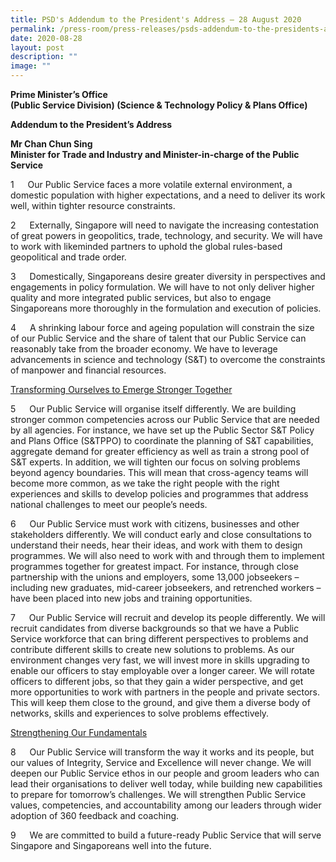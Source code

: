 ```yaml
---
title: PSD's Addendum to the President's Address – 28 August 2020
permalink: /press-room/press-releases/psds-addendum-to-the-presidents-address-28-august-2020/
date: 2020-08-28
layout: post
description: ""
image: ""
---
```


**Prime Minister’s Office   
(Public Service Division) (Science & Technology Policy & Plans Office)**
  
**Addendum to the President’s Address**
  
**Mr Chan Chun Sing  
Minister for Trade and Industry and Minister-in-charge of the Public Service**

1 &emsp; Our Public Service faces a more volatile external environment, a domestic population with higher expectations, and a need to deliver its work well, within tighter resource constraints.   
  
2 &emsp; Externally, Singapore will need to navigate the increasing contestation of great powers in geopolitics, trade, technology, and security. We will have to work with likeminded partners to uphold the global rules-based geopolitical and trade order.   
  
3 &emsp; Domestically, Singaporeans desire greater diversity in perspectives and engagements in policy formulation. We will have to not only deliver higher quality and more integrated public services, but also to engage Singaporeans more thoroughly in the formulation and execution of policies.   
  
4 &emsp; A shrinking labour force and ageing population will constrain the size of our Public Service and the share of talent that our Public Service can reasonably take from the broader economy. We have to leverage advancements in science and technology (S&T) to overcome the constraints of manpower and financial resources.   
  
<u>Transforming Ourselves to Emerge Stronger Together</u>
  
5 &emsp; Our Public Service will organise itself differently. We are building stronger common competencies across our Public Service that are needed by all agencies. For instance, we have set up the Public Sector S&T Policy and Plans Office (S&TPPO) to coordinate the planning of S&T capabilities, aggregate demand for greater efficiency as well as train a strong pool of S&T experts. In addition, we will tighten our focus on solving problems beyond agency boundaries. This will mean that cross-agency teams will become more common, as we take the right people with the right experiences and skills to develop policies and programmes that address national challenges to meet our people’s needs.  
  
6 &emsp; Our Public Service must work with citizens, businesses and other stakeholders differently. We will conduct early and close consultations to understand their needs, hear their ideas, and work with them to design programmes. We will also need to work with and through them to implement programmes together for greatest impact. For instance, through close partnership with the unions and employers, some 13,000 jobseekers – including new graduates, mid-career jobseekers, and retrenched workers – have been placed into new jobs and training opportunities.   
  
7 &emsp; Our Public Service will recruit and develop its people differently. We will recruit candidates from diverse backgrounds so that we have a Public Service workforce that can bring different perspectives to problems and contribute different skills to create new solutions to problems. As our environment changes very fast, we will invest more in skills upgrading to enable our officers to stay employable over a longer career. We will rotate officers to different jobs, so that they gain a wider perspective, and get more opportunities to work with partners in the people and private sectors. This will keep them close to the ground, and give them a diverse body of networks, skills and experiences to solve problems effectively.   
  
<u>Strengthening Our Fundamentals</u>
  
8 &emsp; Our Public Service will transform the way it works and its people, but our values of Integrity, Service and Excellence will never change. We will deepen our Public Service ethos in our people and groom leaders who can lead their organisations to deliver well today, while building new capabilities to prepare for tomorrow’s challenges. We will strengthen Public Service values, competencies, and accountability among our leaders through wider adoption of 360 feedback and coaching.   
  
9 &emsp; We are committed to build a future-ready Public Service that will serve Singapore and Singaporeans well into the future.